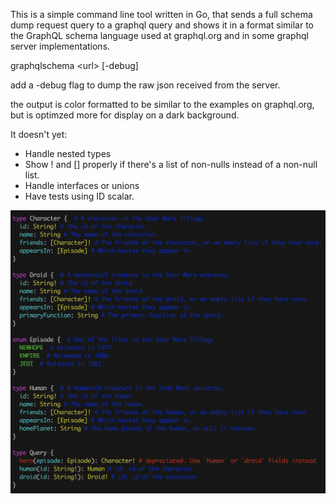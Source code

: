 This is a simple command line tool written in Go, that sends a full schema dump request query to a  graphql query and shows it in a format similar to the GraphQL schema language used at graphql.org and in some graphql server implementations.

graphqlschema \<url\> [-debug]
  
add a -debug flag to dump the raw json received from the server.

the output is color formatted to be similar to the examples on graphql.org, but is optimzed more for display on a dark background.

It doesn't yet:
* Handle nested types
* Show ! and [] properly if there's a list of non-nulls instead of a non-null list.
* Handle interfaces or unions
* Have tests using ID scalar.

![Alt text](/output.png?raw=true "Output")
